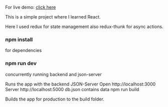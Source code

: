 For live demo: [click here](https://github-finder-gemhar.netlify.com)

This is a simple project where I learned React.

Here I used redux for state management also redux-thunk for async actions.

### **npm install**

for dependencies

### **npm run dev**

concurrently running backend and json-server

Runs the app with the backend JSON-Server Open http://localhost:3000 Server http://localhost:5000 db.json contains data npm run build

Builds the app for production to the build folder.
